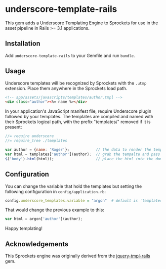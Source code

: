 # underscore-template-rails

This gem adds a Underscore Templating Engine to Sprockets for use in the
asset pipeline in Rails >= 3.1 applications.

## Installation

Add `underscore-template-rails` to your Gemfile and run `bundle`.

## Usage

Underscore templates will be recognized by Sprockets with the `.utmp`
extension. Place them anywhere in the Sprockets load path.

```html
<!-- app/assets/javascripts/templates/author.tmpl -->
<div class="author"><%= name %></div>
```

In your application's JavaScript manifest file, require Underscore
plugin followed by your templates. The templates are compiled and named
with their Sprockets logical path, with the prefix "templates/" removed
if it is present:

```javascript
//= require underscore
//= require_tree ./templates

var author = {name: 'Roger'};            // the data to render the template against
var html = templates['author'](author);  // grab the tempalte and pass it the data
$('body').html(html));                   // place the html into the dom
```

## Configuration

You can change the variable that hold the templates but setting the
following configuration in `config/application.rb`:

```ruby
config.underscore_templates.variable = "argon"  # default is 'templates'
```

That would change the previous example to this:

```javascript
var html = argon['author'](author);
```

Happy templating!

## Acknowledgements

This Sprockets engine was originally derived from the
[jquery-tmpl-rails](https://github.com/jimmycuadra/jquery-tmpl-rails)
gem.
